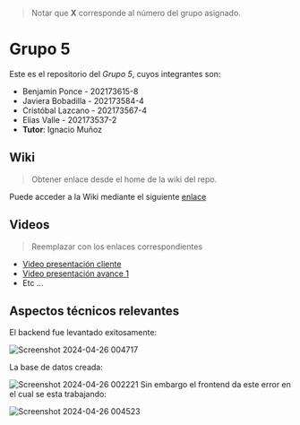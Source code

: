 > Notar que **X** corresponde al número del grupo asignado.

# Grupo 5

Este es el repositorio del *Grupo 5*, cuyos integrantes son:

* Benjamin Ponce - 202173615-8
* Javiera Bobadilla - 202173584-4
* Cristóbal Lazcano - 202173567-4
* Elias Valle - 202173537-2
* **Tutor**: Ignacio Muñoz

## Wiki

> Obtener enlace desde el home de la wiki del repo.

Puede acceder a la Wiki mediante el siguiente [enlace](https://github.com/Dullzen/GRUPO05-2024-PROYINF/wiki)

## Videos

> Reemplazar con los enlaces correspondientes

* [Video presentación cliente](https://www.youtube.com)
* [Video presentación avance 1](https://www.youtube.com/)
* Etc ...

## Aspectos técnicos relevantes

El backend fue levantado exitosamente:

![Screenshot 2024-04-26 004717](https://github.com/Dullzen/GRUPO05-2024-PROYINF/assets/165406695/7f4d3e95-297e-44f8-ba31-9bb5b46aad56)

La base de datos creada:

![Screenshot 2024-04-26 002221](https://github.com/Dullzen/GRUPO05-2024-PROYINF/assets/165406695/d95a786d-e4dd-48c5-b13e-eb6ce18c440d)
Sin embargo el frontend da este error en el cual se esta trabajando:

![Screenshot 2024-04-26 004523](https://github.com/Dullzen/GRUPO05-2024-PROYINF/assets/165406695/14a9c6de-6700-471d-a195-05a82e7805c3)
